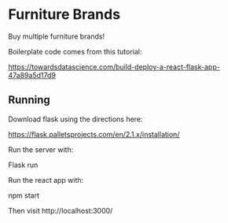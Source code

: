 # Furniture Brands

Buy multiple furniture brands!

Boilerplate code comes from this tutorial:

https://towardsdatascience.com/build-deploy-a-react-flask-app-47a89a5d17d9

## Running

Download flask using the directions here:

https://flask.palletsprojects.com/en/2.1.x/installation/

Run the server with:

Flask run

Run the react app with:

npm start

Then visit http://localhost:3000/

